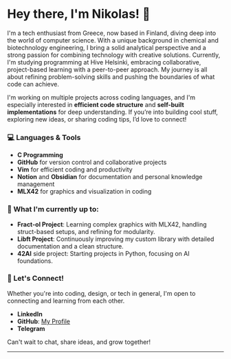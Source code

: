 # Hey there, I'm Nikolas! 👋

I'm a tech enthusiast from Greece, now based in Finland, diving deep into the world of computer science. With a unique background in chemical and biotechnology engineering, I bring a solid analytical perspective and a strong passion for combining technology with creative solutions. Currently, I'm studying programming at Hive Helsinki, embracing collaborative, project-based learning with a peer-to-peer approach. My journey is all about refining problem-solving skills and pushing the boundaries of what code can achieve.

I'm working on multiple projects across coding languages, and I'm especially interested in **efficient code structure** and **self-built implementations** for deep understanding. If you’re into building cool stuff, exploring new ideas, or sharing coding tips, I’d love to connect!

### 💻 Languages & Tools
- **C Programming**
- **GitHub** for version control and collaborative projects
- **Vim** for efficient coding and productivity
- **Notion** and **Obsidian** for documentation and personal knowledge management
- **MLX42** for graphics and visualization in coding

### 🌱 What I'm currently up to:
- **Fract-ol Project**: Learning complex graphics with MLX42, handling struct-based setups, and refining for modularity.
- **Libft Project**: Continuously improving my custom library with detailed documentation and a clean structure.
- **42AI** side project: Starting projects in Python, focusing on AI foundations.

### 🤝 Let's Connect!
Whether you're into coding, design, or tech in general, I'm open to connecting and learning from each other.

- **LinkedIn**
- **GitHub**: [My Profile](https://github.com/NikolasGoulios)
- **Telegram**

Can't wait to chat, share ideas, and grow together!

---
